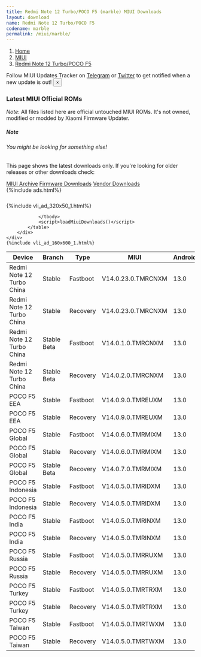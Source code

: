 ```yaml
---
title: Redmi Note 12 Turbo/POCO F5 (marble) MIUI Downloads
layout: download
name: Redmi Note 12 Turbo/POCO F5
codename: marble
permalink: /miui/marble/
---
```

<nav aria-label="breadcrumb">
    <ol class="breadcrumb">
        <li class="breadcrumb-item"><a href="/">Home</a></li>
        <li class="breadcrumb-item"><a href="/miui/">MIUI</a></li>
        <li class="breadcrumb-item active" aria-current="page"><a href="/miui/marble/">Redmi Note 12 Turbo/POCO F5</a></li>
    </ol>
</nav>
<div class="alert alert-primary alert-dismissible fade show" role="alert">
    Follow MIUI Updates Tracker on <a href="https://t.me/MIUIUpdatesTracker" class="alert-link">Telegram</a>
     or <a href="https://twitter.com/MiFwUpdater" class="alert-link">Twitter</a> to get notified when a new update is out!
    <button type="button" class="close" data-dismiss="alert" aria-label="Close">
        <span aria-hidden="true">&times;</span>
    </button>
</div>

### Latest MIUI Official ROMs
*Note*: All files listed here are official untouched MIUI ROMs. It's not owned, modified or modded by Xiaomi Firmware Updater.
<div class="card">
  <div class="card-body">
    <h5 class="card-title">Note</h5>
    <h6 class="card-subtitle mb-2 text-muted">You might be looking for something else!</h6>
    <p class="card-text">This page shows the latest downloads only.
     If you're looking for older releases or other downloads check:</p>
    <a href="/archive/miui/marble/" class="card-link">MIUI Archive</a>
    <a href="/firmware/marble/" class="card-link">Firmware Downloads</a>
    <a href="/vendor/marble/" class="card-link">Vendor Downloads</a>
  </div>
</div>
{%include ads.html%}
<div class="row justify-content-center">
    <div class="col-10">
        <div class="table-responsive-md" style="margin-top: 25px;">
            {%include vli_ad_320x50_1.html%}
            <table id="miui" class="display dt-responsive nowrap compact table table-striped table-hover table-sm">
                <thead class="thead-dark">
                    <tr>
                        <th data-ref="device">Device</th>
                        <th data-ref="branch">Branch</th>
                        <th data-ref="type">Type</th>
                        <th data-ref="miui">MIUI</th>
                        <th data-ref="android">Android</th>
                        <th data-ref="size">Size</th>
                        <th data-ref="size">Date</th>
                        <th data-ref="link">Link</th>
                    </tr>
                </thead>
                <tbody>
                <tr><td>Redmi Note 12 Turbo China</td><td>Stable</td><td>Fastboot</td><td>V14.0.23.0.TMRCNXM</td><td>13.0</td><td>7.4 GB</td><td>2023-07-26</td><td><a href="/miui/marble/stable/V14.0.23.0.TMRCNXM/">Download</a></td></tr>
<tr><td>Redmi Note 12 Turbo China</td><td>Stable</td><td>Recovery</td><td>V14.0.23.0.TMRCNXM</td><td>13.0</td><td>6.0 GB</td><td>2023-07-31</td><td><a href="/miui/marble/stable/V14.0.23.0.TMRCNXM/">Download</a></td></tr>
<tr><td>Redmi Note 12 Turbo China</td><td>Stable Beta</td><td>Fastboot</td><td>V14.0.1.0.TMRCNXM</td><td>13.0</td><td>7.3 GB</td><td>2023-02-10</td><td><a href="/miui/marble/stable beta/V14.0.1.0.TMRCNXM/">Download</a></td></tr>
<tr><td>Redmi Note 12 Turbo China</td><td>Stable Beta</td><td>Recovery</td><td>V14.0.2.0.TMRCNXM</td><td>13.0</td><td>6.1 GB</td><td>2023-03-29</td><td><a href="/miui/marble/stable beta/V14.0.2.0.TMRCNXM/">Download</a></td></tr>
<tr><td>POCO F5 EEA</td><td>Stable</td><td>Fastboot</td><td>V14.0.9.0.TMREUXM</td><td>13.0</td><td>7.4 GB</td><td>2023-09-13</td><td><a href="/miui/marble/stable/V14.0.9.0.TMREUXM/">Download</a></td></tr>
<tr><td>POCO F5 EEA</td><td>Stable</td><td>Recovery</td><td>V14.0.9.0.TMREUXM</td><td>13.0</td><td>5.0 GB</td><td>2023-09-19</td><td><a href="/miui/marble/stable/V14.0.9.0.TMREUXM/">Download</a></td></tr>
<tr><td>POCO F5 Global</td><td>Stable</td><td>Fastboot</td><td>V14.0.6.0.TMRMIXM</td><td>13.0</td><td>7.9 GB</td><td>2023-07-31</td><td><a href="/miui/marble/stable/V14.0.6.0.TMRMIXM/">Download</a></td></tr>
<tr><td>POCO F5 Global</td><td>Stable</td><td>Recovery</td><td>V14.0.6.0.TMRMIXM</td><td>13.0</td><td>5.0 GB</td><td>2023-08-08</td><td><a href="/miui/marble/stable/V14.0.6.0.TMRMIXM/">Download</a></td></tr>
<tr><td>POCO F5 Global</td><td>Stable Beta</td><td>Recovery</td><td>V14.0.7.0.TMRMIXM</td><td>13.0</td><td>5.0 GB</td><td>2023-09-19</td><td><a href="/miui/marble/stable beta/V14.0.7.0.TMRMIXM/">Download</a></td></tr>
<tr><td>POCO F5 Indonesia</td><td>Stable</td><td>Fastboot</td><td>V14.0.5.0.TMRIDXM</td><td>13.0</td><td>7.3 GB</td><td>2023-08-15</td><td><a href="/miui/marble/stable/V14.0.5.0.TMRIDXM/">Download</a></td></tr>
<tr><td>POCO F5 Indonesia</td><td>Stable</td><td>Recovery</td><td>V14.0.5.0.TMRIDXM</td><td>13.0</td><td>5.0 GB</td><td>2023-08-24</td><td><a href="/miui/marble/stable/V14.0.5.0.TMRIDXM/">Download</a></td></tr>
<tr><td>POCO F5 India</td><td>Stable</td><td>Fastboot</td><td>V14.0.5.0.TMRINXM</td><td>13.0</td><td>6.2 GB</td><td>2023-08-14</td><td><a href="/miui/marble/stable/V14.0.5.0.TMRINXM/">Download</a></td></tr>
<tr><td>POCO F5 India</td><td>Stable</td><td>Recovery</td><td>V14.0.5.0.TMRINXM</td><td>13.0</td><td>4.9 GB</td><td>2023-08-18</td><td><a href="/miui/marble/stable/V14.0.5.0.TMRINXM/">Download</a></td></tr>
<tr><td>POCO F5 Russia</td><td>Stable</td><td>Fastboot</td><td>V14.0.5.0.TMRRUXM</td><td>13.0</td><td>7.5 GB</td><td>2023-08-07</td><td><a href="/miui/marble/stable/V14.0.5.0.TMRRUXM/">Download</a></td></tr>
<tr><td>POCO F5 Russia</td><td>Stable</td><td>Recovery</td><td>V14.0.5.0.TMRRUXM</td><td>13.0</td><td>4.9 GB</td><td>2023-08-17</td><td><a href="/miui/marble/stable/V14.0.5.0.TMRRUXM/">Download</a></td></tr>
<tr><td>POCO F5 Turkey</td><td>Stable</td><td>Fastboot</td><td>V14.0.5.0.TMRTRXM</td><td>13.0</td><td>6.9 GB</td><td>2023-08-14</td><td><a href="/miui/marble/stable/V14.0.5.0.TMRTRXM/">Download</a></td></tr>
<tr><td>POCO F5 Turkey</td><td>Stable</td><td>Recovery</td><td>V14.0.5.0.TMRTRXM</td><td>13.0</td><td>4.9 GB</td><td>2023-08-22</td><td><a href="/miui/marble/stable/V14.0.5.0.TMRTRXM/">Download</a></td></tr>
<tr><td>POCO F5 Taiwan</td><td>Stable</td><td>Fastboot</td><td>V14.0.5.0.TMRTWXM</td><td>13.0</td><td>6.6 GB</td><td>2023-08-07</td><td><a href="/miui/marble/stable/V14.0.5.0.TMRTWXM/">Download</a></td></tr>
<tr><td>POCO F5 Taiwan</td><td>Stable</td><td>Recovery</td><td>V14.0.5.0.TMRTWXM</td><td>13.0</td><td>4.9 GB</td><td>2023-08-17</td><td><a href="/miui/marble/stable/V14.0.5.0.TMRTWXM/">Download</a></td></tr>

                </tbody>
                <script>loadMiuiDownloads()</script>
            </table>
        </div>
    </div>
    {%include vli_ad_160x600_1.html%}
</div>
